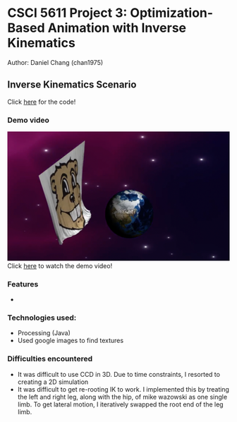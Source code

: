 # CSCI 5611 Project 3: Optimization-Based Animation with Inverse Kinematics
Author: Daniel Chang (chan1975)

## Inverse Kinematics Scenario

Click [here](https://github.com/danielchang2002/5611_projects/tree/main/project3/IK_2D) for the code!

### Demo video

![img](https://raw.githubusercontent.com/danielchang2002/5611_PDE/main/cloth.png)
Click [here](https://www.youtube.com/watch?v=FkDdmKzh4CU&ab_channel=DanielChang) to watch the demo video!

### Features
-

### Technologies used:
- Processing (Java)
- Used google images to find textures

### Difficulties encountered
- It was difficult to use CCD in 3D. Due to time constraints, I resorted to creating a 2D simulation
- It was difficult to get re-rooting IK to work. 
I implemented this by treating the left and right leg, along with the hip, of mike wazowski as one single limb. 
To get lateral motion, I iteratively swapped the root end of the leg limb.